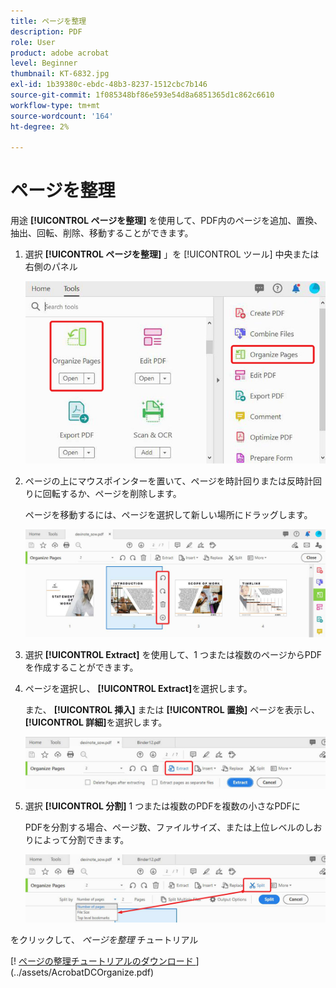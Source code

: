 ```yaml
---
title: ページを整理
description: PDF
role: User
product: adobe acrobat
level: Beginner
thumbnail: KT-6832.jpg
exl-id: 1b39380c-ebdc-48b3-8237-1512cbc7b146
source-git-commit: 1f085348bf86e593e54d8a6851365d1c862c6610
workflow-type: tm+mt
source-wordcount: '164'
ht-degree: 2%

---
```


# ページを整理

用途 **[!UICONTROL ページを整理]** を使用して、PDF内のページを追加、置換、抽出、回転、削除、移動することができます。

1. 選択 **[!UICONTROL ページを整理]** 」を [!UICONTROL ツール] 中央または右側のパネル

   ![整理ステップ 1](../assets/Organize_1.png)

1. ページの上にマウスポインターを置いて、ページを時計回りまたは反時計回りに回転するか、ページを削除します。

   ページを移動するには、ページを選択して新しい場所にドラッグします。

   ![整理ステップ 2](../assets/Organize_2.png)

1. 選択 **[!UICONTROL Extract]** を使用して、1 つまたは複数のページからPDFを作成することができます。

1. ページを選択し、 **[!UICONTROL Extract]**&#x200B;を選択します。

   また、 **[!UICONTROL 挿入]** または **[!UICONTROL 置換]** ページを表示し、 **[!UICONTROL 詳細]**&#x200B;を選択します。

   ![整理ステップ 4](../assets/Organize_3.png)

1. 選択 **[!UICONTROL 分割]** 1 つまたは複数のPDFを複数の小さなPDFに

   PDFを分割する場合、ページ数、ファイルサイズ、または上位レベルのしおりによって分割できます。

   ![スキャン手順 5](../assets/Organize_4.png)

をクリックして、 *ページを整理* チュートリアル

[! [ ページの整理チュートリアルのダウンロード ](../assets/acrobat_PDF_96.png)](../assets/AcrobatDCOrganize.pdf)
